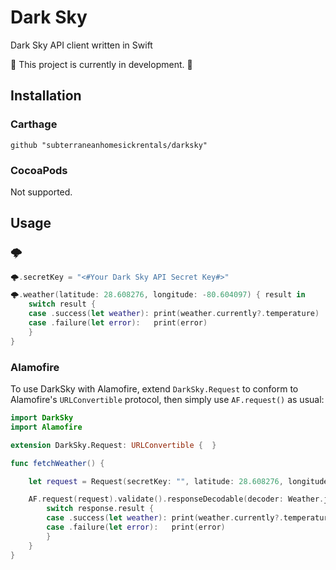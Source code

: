# Dark Sky
Dark Sky API client written in Swift

🚧 This project is currently in development. 🚧

## Installation

### Carthage
```
github "subterraneanhomesickrentals/darksky"
```

### CocoaPods
Not supported.

## Usage

### 🌩

```swift
🌩.secretKey = "<#Your Dark Sky API Secret Key#>"

🌩.weather(latitude: 28.608276, longitude: -80.604097) { result in
    switch result {
    case .success(let weather): print(weather.currently?.temperature)
    case .failure(let error):   print(error)
    }
}
```

### Alamofire

To use DarkSky with Alamofire, extend `DarkSky.Request` to conform to Alamofire's `URLConvertible` protocol, then simply use `AF.request()` as usual:

```swift
import DarkSky
import Alamofire

extension DarkSky.Request: URLConvertible {  }

func fetchWeather() {

    let request = Request(secretKey: "", latitude: 28.608276, longitude: -80.604097)

    AF.request(request).validate().responseDecodable(decoder: Weather.jsonDecoder) { (response: DataResponse<Weather>) in
        switch response.result {
        case .success(let weather): print(weather.currently?.temperature)
        case .failure(let error):   print(error)
        }
    }
}
```
